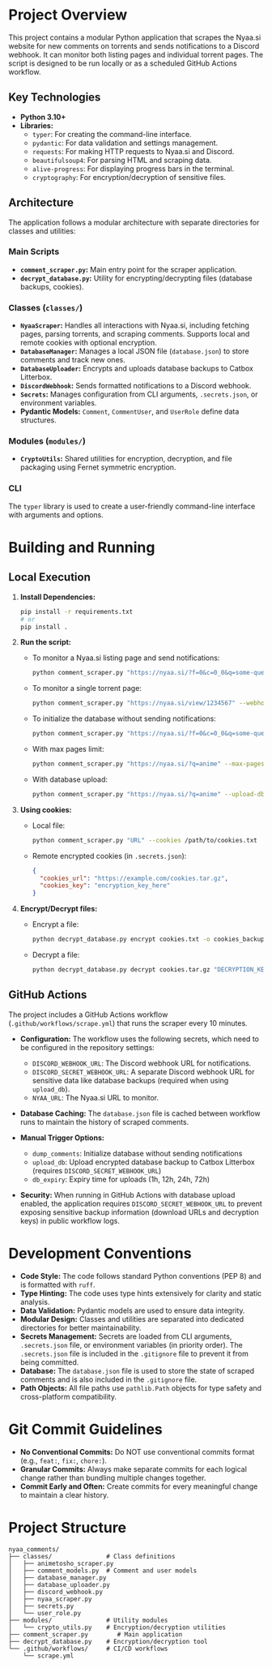 # Project Overview

This project contains a modular Python application that scrapes the Nyaa.si website for new comments on torrents and sends notifications to a Discord webhook. It can monitor both listing pages and individual torrent pages. The script is designed to be run locally or as a scheduled GitHub Actions workflow.

## Key Technologies

*   **Python 3.10+**
*   **Libraries:**
    *   `typer`: For creating the command-line interface.
    *   `pydantic`: For data validation and settings management.
    *   `requests`: For making HTTP requests to Nyaa.si and Discord.
    *   `beautifulsoup4`: For parsing HTML and scraping data.
    *   `alive-progress`: For displaying progress bars in the terminal.
    *   `cryptography`: For encryption/decryption of sensitive files.

## Architecture

The application follows a modular architecture with separate directories for classes and utilities:

### Main Scripts
*   **`comment_scraper.py`:** Main entry point for the scraper application.
*   **`decrypt_database.py`:** Utility for encrypting/decrypting files (database backups, cookies).

### Classes (`classes/`)
*   **`NyaaScraper`:** Handles all interactions with Nyaa.si, including fetching pages, parsing torrents, and scraping comments. Supports local and remote cookies with optional encryption.
*   **`DatabaseManager`:** Manages a local JSON file (`database.json`) to store comments and track new ones.
*   **`DatabaseUploader`:** Encrypts and uploads database backups to Catbox Litterbox.
*   **`DiscordWebhook`:** Sends formatted notifications to a Discord webhook.
*   **`Secrets`:** Manages configuration from CLI arguments, `.secrets.json`, or environment variables.
*   **Pydantic Models:** `Comment`, `CommentUser`, and `UserRole` define data structures.

### Modules (`modules/`)
*   **`CryptoUtils`:** Shared utilities for encryption, decryption, and file packaging using Fernet symmetric encryption.

### CLI
The `typer` library is used to create a user-friendly command-line interface with arguments and options.

# Building and Running

## Local Execution

1.  **Install Dependencies:**
    ```bash
    pip install -r requirements.txt
    # or
    pip install .
    ```

2.  **Run the script:**

    *   To monitor a Nyaa.si listing page and send notifications:
        ```bash
        python comment_scraper.py "https://nyaa.si/?f=0&c=0_0&q=some-query" --webhook "YOUR_DISCORD_WEBHOOK_URL"
        ```

    *   To monitor a single torrent page:
        ```bash
        python comment_scraper.py "https://nyaa.si/view/1234567" --webhook "YOUR_DISCORD_WEBHOOK_URL"
        ```

    *   To initialize the database without sending notifications:
        ```bash
        python comment_scraper.py "https://nyaa.si/?f=0&c=0_0&q=some-query" --dump-comments
        ```

    *   With max pages limit:
        ```bash
        python comment_scraper.py "https://nyaa.si/?q=anime" --max-pages 5
        ```

    *   With database upload:
        ```bash
        python comment_scraper.py "https://nyaa.si/?q=anime" --upload-db --db-expiry 24h
        ```

3.  **Using cookies:**

    *   Local file:
        ```bash
        python comment_scraper.py "URL" --cookies /path/to/cookies.txt
        ```

    *   Remote encrypted cookies (in `.secrets.json`):
        ```json
        {
          "cookies_url": "https://example.com/cookies.tar.gz",
          "cookies_key": "encryption_key_here"
        }
        ```

4.  **Encrypt/Decrypt files:**

    *   Encrypt a file:
        ```bash
        python decrypt_database.py encrypt cookies.txt -o cookies_backup
        ```

    *   Decrypt a file:
        ```bash
        python decrypt_database.py decrypt cookies.tar.gz "DECRYPTION_KEY" -o cookies.txt
        ```

## GitHub Actions

The project includes a GitHub Actions workflow (`.github/workflows/scrape.yml`) that runs the scraper every 10 minutes.

*   **Configuration:** The workflow uses the following secrets, which need to be configured in the repository settings:
    *   `DISCORD_WEBHOOK_URL`: The Discord webhook URL for notifications.
    *   `DISCORD_SECRET_WEBHOOK_URL`: A separate Discord webhook URL for sensitive data like database backups (required when using `upload_db`).
    *   `NYAA_URL`: The Nyaa.si URL to monitor.

*   **Database Caching:** The `database.json` file is cached between workflow runs to maintain the history of scraped comments.

*   **Manual Trigger Options:**
    *   `dump_comments`: Initialize database without sending notifications
    *   `upload_db`: Upload encrypted database backup to Catbox Litterbox (requires `DISCORD_SECRET_WEBHOOK_URL`)
    *   `db_expiry`: Expiry time for uploads (1h, 12h, 24h, 72h)

*   **Security:** When running in GitHub Actions with database upload enabled, the application requires `DISCORD_SECRET_WEBHOOK_URL` to prevent exposing sensitive backup information (download URLs and decryption keys) in public workflow logs.

# Development Conventions

*   **Code Style:** The code follows standard Python conventions (PEP 8) and is formatted with `ruff`.
*   **Type Hinting:** The code uses type hints extensively for clarity and static analysis.
*   **Data Validation:** Pydantic models are used to ensure data integrity.
*   **Modular Design:** Classes and utilities are separated into dedicated directories for better maintainability.
*   **Secrets Management:** Secrets are loaded from CLI arguments, `.secrets.json` file, or environment variables (in priority order). The `.secrets.json` file is included in the `.gitignore` file to prevent it from being committed.
*   **Database:** The `database.json` file is used to store the state of scraped comments and is also included in the `.gitignore` file.
*   **Path Objects:** All file paths use `pathlib.Path` objects for type safety and cross-platform compatibility.

# Git Commit Guidelines

*   **No Conventional Commits:** Do NOT use conventional commits format (e.g., `feat:`, `fix:`, `chore:`).
*   **Granular Commits:** Always make separate commits for each logical change rather than bundling multiple changes together.
*   **Commit Early and Often:** Create commits for every meaningful change to maintain a clear history.

# Project Structure

```
nyaa_comments/
├── classes/               # Class definitions
│   ├── animetosho_scraper.py
│   ├── comment_models.py  # Comment and user models
│   ├── database_manager.py
│   ├── database_uploader.py
│   ├── discord_webhook.py
│   ├── nyaa_scraper.py
│   ├── secrets.py
│   └── user_role.py
├── modules/               # Utility modules
│   └── crypto_utils.py    # Encryption/decryption utilities
├── comment_scraper.py        # Main application
├── decrypt_database.py    # Encryption/decryption tool
└── .github/workflows/     # CI/CD workflows
    └── scrape.yml
```
